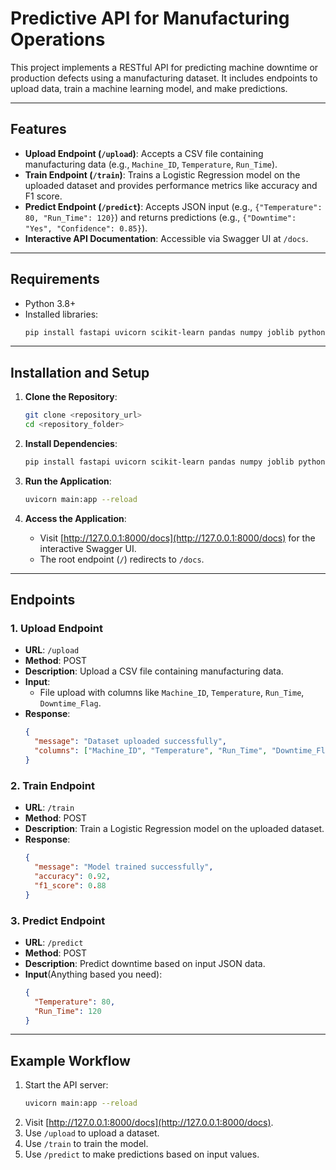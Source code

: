# Predictive API for Manufacturing Operations

This project implements a RESTful API for predicting machine downtime or production defects using a manufacturing dataset. It includes endpoints to upload data, train a machine learning model, and make predictions.

---

## Features

- **Upload Endpoint (`/upload`)**: Accepts a CSV file containing manufacturing data (e.g., `Machine_ID`, `Temperature`, `Run_Time`).
- **Train Endpoint (`/train`)**: Trains a Logistic Regression model on the uploaded dataset and provides performance metrics like accuracy and F1 score.
- **Predict Endpoint (`/predict`)**: Accepts JSON input (e.g., `{"Temperature": 80, "Run_Time": 120}`) and returns predictions (e.g., `{"Downtime": "Yes", "Confidence": 0.85}`).
- **Interactive API Documentation**: Accessible via Swagger UI at `/docs`.

---

## Requirements

- Python 3.8+
- Installed libraries:
  ```bash
  pip install fastapi uvicorn scikit-learn pandas numpy joblib python-multipart
  ```

---

## Installation and Setup

1. **Clone the Repository**:

   ```bash
   git clone <repository_url>
   cd <repository_folder>
   ```

2. **Install Dependencies**:

   ```bash
   pip install fastapi uvicorn scikit-learn pandas numpy joblib python-multipart
   ```

3. **Run the Application**:

   ```bash
   uvicorn main:app --reload
   ```

4. **Access the Application**:

   - Visit [http://127.0.0.1:8000/docs](http://127.0.0.1:8000/docs) for the interactive Swagger UI.
   - The root endpoint (`/`) redirects to `/docs`.

---

## Endpoints

### 1. **Upload Endpoint**

- **URL**: `/upload`
- **Method**: POST
- **Description**: Upload a CSV file containing manufacturing data.
- **Input**:
  - File upload with columns like `Machine_ID`, `Temperature`, `Run_Time`, `Downtime_Flag`.
- **Response**:
  ```json
  {
    "message": "Dataset uploaded successfully",
    "columns": ["Machine_ID", "Temperature", "Run_Time", "Downtime_Flag"]
  }
  ```

### 2. **Train Endpoint**

- **URL**: `/train`
- **Method**: POST
- **Description**: Train a Logistic Regression model on the uploaded dataset.
- **Response**:
  ```json
  {
    "message": "Model trained successfully",
    "accuracy": 0.92,
    "f1_score": 0.88
  }
  ```

### 3. **Predict Endpoint**

- **URL**: `/predict`
- **Method**: POST
- **Description**: Predict downtime based on input JSON data.
- **Input**(Anything based you need):
  ```json
  {
    "Temperature": 80,
    "Run_Time": 120
  }
  ```

---

## Example Workflow

1. Start the API server:
   ```bash
   uvicorn main:app --reload
   ```
2. Visit [http://127.0.0.1:8000/docs](http://127.0.0.1:8000/docs).
3. Use `/upload` to upload a dataset.
4. Use `/train` to train the model.
5. Use `/predict` to make predictions based on input values.

